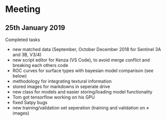 # Meeting 
## 25th January 2019

Completed tasks
- new matched data (September, October December 2018 for Sentinel 3A and 3B, V3/4)
- new script editor for Kenza (VS Code), to avoid merge conflict and breaking each others code
- ROC curves for surface types with bayesian model comparison (see below)
- methodology for integrating textural information
- stored images for markdowns in seperate drive
- new class for models and easier storing/loading model functionality
- Tom got tensorflow working on his GPU 
- fixed Satpy bugs
- new training/validation set seperation (training and validation on ≠ images)
